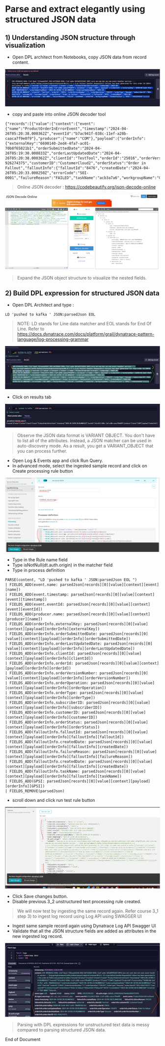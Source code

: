# Parse and extract elegantly using structured JSON data 

## 1) Understanding JSON structure through visualization
- Open DPL architect from Notebooks, copy JSON data from record content.

![JSONdata](https://github.com/hakansuku/D1APACTraining/blob/main/images/DPL/visualizeJSON.png?raw=true)

- copy and paste into online JSON decoder tool 

```
{"records":[{"value":{"context":{"event":{"name":"ProductOrderInErrorEvent","timestamp":"2024-04-26T05:20:38.000362Z","eventId":"b7ac941f-038c-11ef-a28b-caaca7f9e0f9"},"producer":{"name":"COM"},"payload":{"orderInfo":{"externalKey":"6690140-2ed4-4fa7-ac01-70b8f65821b1","orderSubmittedDate":"2024-04-26T05:19:30.000833Z","orderLastUpdatedDate":"2024-04-26T05:20:38.000362Z","clientId":"TestTool","orderId":"25016","orderVersionNumber":"1","orderOperation":"CREATE","orderType":"Resume","subscriberID":"REG-926274375","customerID":"CustomerCloud2","orderStatus":"Order in Fallout","falloutInfo":{"falloutId":"8476","createdDate":"2024-04-26T05:20:33.000250Z","errorCode":"SOI-0001","failureReason":"FAILED","taskName":"acb3a7a6","workgroupName":"GlobalFallout"},"GPSI":"19525295333"}}}}}]}
```

> Online JSON decoder : https://codebeautify.org/json-decode-online

![JSONdata](https://github.com/hakansuku/D1APACTraining/blob/main/images/DPL/visualJSON.png?raw=true)

> Expand the JSON object structure to visualize the nested fields.

## 2) Build DPL expression for structured JSON data

- Open DPL Architect and type :
```
LD 'pushed to kafka ' JSON:parsedJson EOL 
```

> NOTE: LD stands for	Line data matcher and EOL stands for End Of Line.  Refer to https://docs.dynatrace.com/docs/platform/grail/dynatrace-pattern-language/log-processing-grammar

![JSONdata](https://github.com/hakansuku/D1APACTraining/blob/main/images/DPL/JSONvariantobject2.png?raw=true)

- Click on results tab

![JSONdata](https://github.com/hakansuku/D1APACTraining/blob/main/images/DPL/resultvariantobject2.png?raw=true)

> Observe the JSON data format is VARIANT OBJECT. You don't have to list all of the attributes. Instead, a JSON matcher can be used in auto-discovery mode. As a result, you get a VARIANT_OBJECT that you can process further.

- Open Log & Events app and click Run Query.
- In advanced mode, select the ingested sample record and click on Create processing rule button 

![JSONdata](https://github.com/hakansuku/D1APACTraining/blob/main/images/DPL/JSONmkrule.png?raw=true)

- Type in the Rule name field
- Type isNotNull(dt.auth.origin) in the matcher field
- Type in process definition

```
PARSE(content, "LD 'pushed to kafka ' JSON:parsedJson EOL ")
| FIELDS_ADD(event.name: parsedJson[records][0][value][context][event][name])
| FIELDS_ADD(event.timestamp: parsedJson[records][0][value][context][event][timestamp])
| FIELDS_ADD(event.eventId: parsedJson[records][0][value][context][event][eventId])
| FIELDS_ADD(producer.name: parsedJson[records][0][value][context][producer][name])
| FIELDS_ADD(orderInfo.externalKey: parsedJson[records][0][value][context][payload][orderInfo][externalKey])
| FIELDS_ADD(orderInfo.orderSubmittedDate: parsedJson[records][0][value][context][payload][orderInfo][orderSubmittedDate])
| FIELDS_ADD(orderInfo.orderLastUpdatedDate: parsedJson[records][0][value][context][payload][orderInfo][orderLastUpdatedDate])
| FIELDS_ADD(orderInfo.clientId: parsedJson[records][0][value][context][payload][orderInfo][clientId])
| FIELDS_ADD(orderInfo.orderId: parsedJson[records][0][value][context][payload][orderInfo][orderId])
| FIELDS_ADD(orderInfo.orderVersionNumber: parsedJson[records][0][value][context][payload][orderInfo][orderVersionNumber])
| FIELDS_ADD(orderInfo.orderOperation: parsedJson[records][0][value][context][payload][orderInfo][orderOperation])
| FIELDS_ADD(orderInfo.orderType: parsedJson[records][0][value][context][payload][orderInfo][orderType])
| FIELDS_ADD(orderInfo.subscriberID: parsedJson[records][0][value][context][payload][orderInfo][subscriberID])
| FIELDS_ADD(orderInfo.customerID: parsedJson[records][0][value][context][payload][orderInfo][customerID])
| FIELDS_ADD(orderInfo.orderStatus: parsedJson[records][0][value][context][payload][orderInfo][orderStatus])
| FIELDS_ADD(falloutInfo.falloutId: parsedJson[records][0][value][context][payload][orderInfo][falloutInfo][falloutId])
| FIELDS_ADD(falloutInfo.createdDate: parsedJson[records][0][value][context][payload][orderInfo][falloutInfo][createdDate])
| FIELDS_ADD(falloutInfo.failureReason: parsedJson[records][0][value][context][payload][orderInfo][falloutInfo][failureReason])
| FIELDS_ADD(falloutInfo.createdDate: parsedJson[records][0][value][context][payload][orderInfo][falloutInfo][createdDate])
| FIELDS_ADD(falloutInfo.taskName: parsedJson[records][0][value][context][payload][orderInfo][falloutInfo][taskName])
| FIELDS_ADD(GPSI: parsedJson[records][0][value][context][payload][orderInfo][GPSI])
| FIELDS_REMOVE(parsedJson)
```
- scroll down and click run test rule button
  
![JSONdata](https://github.com/hakansuku/D1APACTraining/blob/main/images/DPL/JSONtestrun123.png?raw=true)

- Click Save changes button.
- Disable previous 3_2 unstructured text processing rule created.

> We will now test by ingesting the same record again. Refer course 3_1 step 3) to ingest log record using Log API using SWAGGER UI

- Ingest same sample record again using Dynatrace Log API Swagger UI
- Validate that all the JSON structure fields are added as attributes in the new ingested log record.

![FINAL](https://github.com/hakansuku/D1APACTraining/blob/main/images/DPL/validatefinal.png?raw=true)

> Parsing with DPL expressions for unstructured text data is messy compared to parsing structured JSON data.

End of Document



